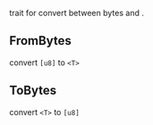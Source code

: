 trait for convert between bytes and <T>.

## FromBytes
convert `[u8]` to `<T>`
## ToBytes
convert `<T>` to `[u8]`
